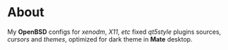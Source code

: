 # About
My **OpenBSD** configs for *xenodm*, *X11*, *etc* 
fixed *qt5style* plugins sources, *cursors* and *themes*, optimized for dark theme in **Mate** desktop.
